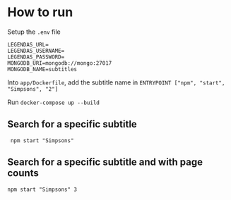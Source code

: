 # How to run
Setup the `.env` file
```
LEGENDAS_URL=
LEGENDAS_USERNAME=
LEGENDAS_PASSWORD=
MONGODB_URI=mongodb://mongo:27017
MONGODB_NAME=subtitles
```

Into `app/Dockerfile`, add the subtitle name in `ENTRYPOINT ["npm", "start", "Simpsons", "2"]`

Run `docker-compose up --build`

## Search for a specific subtitle
` npm start "Simpsons"`

## Search for a specific subtitle and with page counts

`npm start "Simpsons" 3`